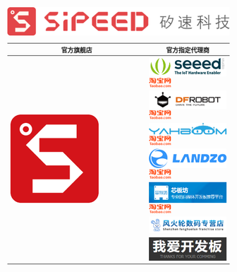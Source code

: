 


<div class="title_store">
<img src="/static/image/sipeed_logo_4.svg" alt="sipeed_logo">
</div>

<table role="table" class="center_table">
    <thead>
        <tr>
            <th>官方旗舰店</th>
            <th>官方指定代理商</th>
        </tr>
    </thead>
    <tbody>
        <tr>
            <td rowspan="7" width="300"><a href="https://shop365481095.taobao.com/"  target="_blank"><img src="/static/image/sipeed_logo.png" alt="sipeed_logo"></a></td>
            <td><a href="https://www.seeedstudio.com/sipeed" target="_blank"><img src="/static/image/seeed_logo.png" alt="seeed_logo" width="200"></a>
				<a href="https://seeedstudio.taobao.com/?spm=2013.1.0.0.6ac93f29kI1aql" target="_blank"><img src="/static/image/taobao.png" alt="taobao_logo" width = "50"></a>
			</td>
        </tr>
		<tr>
			<td><a href="https://www.dfrobot.com.cn" target="_blank" ><img src="/static/image/DFRobotLogo.png" width="200"></a>
			<a href="https://dfrobot.taobao.com"><img src="/static/image/taobao.png" width="50"></a>
			</td>
		</tr>
		<tr>
			<td><a href="https://yabozhineng.tmall.com" target="_blank"><img src="/static/image/yahboom_logo.png" width="200"></a>
			<a href="https://yabozhineng.tmall.com" target="_blank"><img src="/static/image/taobao.png" width="50"></a>
			</td>
		</tr>
		<tr>
			<td><a href="http://www.landzo.com.cn" target="_blank"><img src="/static/image/landzo_logo.png" width="200"></a>
			<a href="https://shop165928650.taobao.com" target="_blank"><img src="/static/image/taobao.png" width="50"></a></td>
		</tr>
		<tr>
			<td><a href="http://xinbanfang.cn/" target="_blank"><img src="/static/image/xinbanfang_logo.png" width="200" ></a>
			<a href="https://shop599532105.taobao.com" target="_blank"><img src="/static/image/taobao.png" width="50" ></a></td>
		</tr>
		<tr><td>
			<a href="https://fenghuolunsm.tmall.com" target="_blank"><img src="/static/image/fenghuolun_logo.png" width="200"></a></td>
		</tr>
		<tr>
			<td><a href="https://shop580004668.taobao.com/" target="_blank"><img src="/static/image/kaifaban_logo.png" width="200"></a></td>
		</tr>			
    </tbody>
</table>